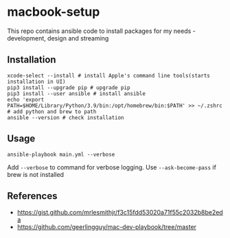 # macbook-setup

This repo contains ansible code to install packages for my needs - development, design and streaming

## Installation
 
```shell
xcode-select --install # install Apple's command line tools(starts installation in UI)
pip3 install --upgrade pip # upgrade pip
pip3 install --user ansible # install ansible
echo 'export PATH=$HOME/Library/Python/3.9/bin:/opt/homebrew/bin:$PATH' >> ~/.zshrc # add python and brew to path
ansible --version # check installation
```

## Usage
```
ansible-playbook main.yml --verbose
```
Add `--verbose` to command for verbose logging. Use `--ask-become-pass` if brew is not installed

## References
- https://gist.github.com/mrlesmithjr/f3c15fdd53020a71f55c2032b8be2eda
- https://github.com/geerlingguy/mac-dev-playbook/tree/master 